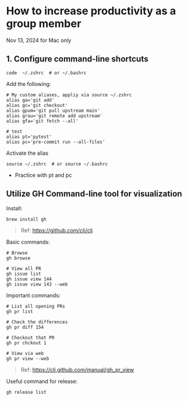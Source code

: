 # How to increase productivity as a group member

Nov 13, 2024 for Mac only

## 1. Configure command-line shortcuts

```
code  ~/.zshrc  # or ~/.bashrc
```

Add the following:

```
# My custom aliases, appliy via source ~/.zshrc
alias ga='git add'
alias gc='git checkout'
alias gpum='git pull upstream main'
alias grau='git remote add upstream'
alias gfa='git fetch --all'

# test
alias pt='pytest'
alias pc='pre-commit run --all-files'
```

Activate the alias

```
source ~/.zshrc  # or source ~/.bashrc
```

- Practice with pt and pc

## Utilize GH Command-line tool for visualization

Install:
```
brew install gh
```

> Ref: https://github.com/cli/cli

Basic commands:

```
# Browse
gh browse

# View all PR
gh issue list
gh issue view 144
gh issue view 143 --web 

```

Important commands:

```
# List all opening PRs
gh pr list

# Check the differences
gh pr diff 154

# Checkout that PR
gh pr chckout 1

# View via web
gh pr view --web
```

> Ref: https://cli.github.com/manual/gh_pr_view

Useful command for release:

```
gh release list
```







